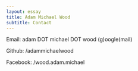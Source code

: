 ```yaml
---
layout: essay
title: Adam Michael Wood
subtitle: Contact
---
```


Email:
adam DOT michael DOT wood
(g)oogle(mail)

Github:
/adammichaelwood

Facebook:
/wood.adam.michael